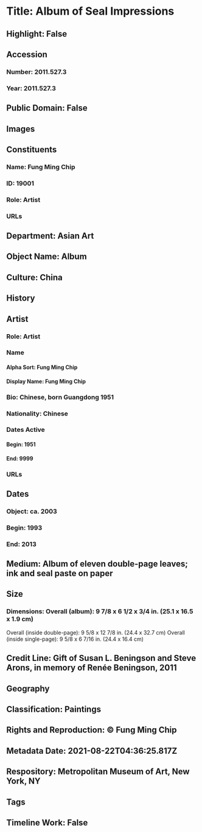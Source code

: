 # Title: Album of Seal Impressions
## Highlight: False
## Accession
### Number: 2011.527.3
### Year: 2011.527.3
## Public Domain: False
## Images
## Constituents
### Name: Fung Ming Chip
### ID: 19001
### Role: Artist
### URLs
## Department: Asian Art
## Object Name: Album
## Culture: China
## History
## Artist
### Role: Artist
### Name
#### Alpha Sort: Fung Ming Chip
#### Display Name: Fung Ming Chip
### Bio: Chinese, born Guangdong 1951
### Nationality: Chinese
### Dates Active
#### Begin: 1951
#### End: 9999
### URLs
## Dates
### Object: ca. 2003
### Begin: 1993
### End: 2013
## Medium: Album of eleven double-page leaves; ink and seal paste on paper
## Size
### Dimensions: Overall (album): 9 7/8 x 6 1/2 x 3/4 in. (25.1 x 16.5 x 1.9 cm)
Overall (inside double-page): 9 5/8 x 12 7/8 in. (24.4 x 32.7 cm)
Overall (inside single-page): 9 5/8 x 6 7/16 in. (24.4 x 16.4 cm)
## Credit Line: Gift of Susan L. Beningson and Steve Arons, in memory of Renée Beningson, 2011
## Geography
## Classification: Paintings
## Rights and Reproduction: © Fung Ming Chip
## Metadata Date: 2021-08-22T04:36:25.817Z
## Respository: Metropolitan Museum of Art, New York, NY
## Tags
## Timeline Work: False
